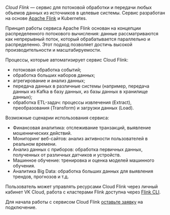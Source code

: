 *Cloud Flink* — сервис для потоковой обработки и передачи любых объемов данных из источников в целевые системы. Сервис разработан на основе [Apache Flink](https://flink.apache.org/) и Kubernetes.

Принцип работы сервиса Apache Flink основан на концепции распределенного потокового вычисления: данные рассматриваются как непрерывный поток, который обрабатывается параллельно и распределенно.  Этот подход позволяет достичь высокой производительности и масштабируемости.

Процессы, которые автоматизирует сервис Cloud Flink:

- потоковая обработка событий;
- обработка больших наборов данных;
- агрегирование и анализ данных;
- передача данных в различные системы (например, передача данных из Kafka в базу данных, из базы данных в хранилище данных);
- обработка ETL-задач: процессы извлечения (Extract), преобразования (Transform) и загрузки данных (Load).

Возможные сценарии использования сервиса:

- Финансовая аналитика: отслеживание транзакций, выявление мошеннических действий.
- Мониторинг веб-сайтов: анализ активности пользователей в реальном времени.
- Анализ данных с приборов: обработка первичных данных, полученных от различных датчиков и устройств.
- Машинное обучение: тренировка и оценка моделей машинного обучения.
- Аналитика Big Data: обработка больших данных для выявления трендов, прогнозов и т.д.

Пользователь может управлять ресурсами Cloud Flink через личный кабинет VK Cloud, работа с кластерами Flink доступна через [Flink CLI](https://docs.kafka-ui.provectus.io/overview/readme).

Для начала работы с сервисом Cloud Flink [оставьте заявку](https://cloud.vk.com/flink/) на подключение.
